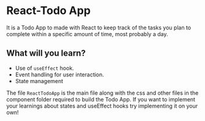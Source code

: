 # React-Todo App

It is a Todo App to made with React to keep track of the tasks you plan to complete within a specific amount of time, most probably a day.

## What will you learn?

- Use of `useEffect` hook.
- Event handling for user interaction.
- State management

The file `ReactTodoApp` is the main file along with the css and other files in the component folder required to build the Todo App.
If you want to implement your learnings about states and useEffect hooks try implementing it on your own!
